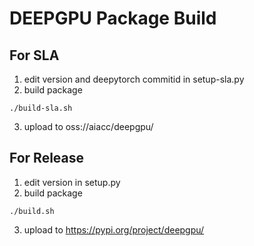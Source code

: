 # DEEPGPU Package Build

## For SLA
1. edit version and deepytorch commitid in setup-sla.py
2. build package
```
./build-sla.sh
```
3. upload to oss://aiacc/deepgpu/

## For Release
1. edit version in setup.py
2. build package
```
./build.sh
```
3. upload to https://pypi.org/project/deepgpu/